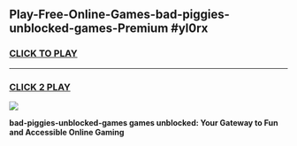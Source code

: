
## Play-Free-Online-Games-bad-piggies-unblocked-games-Premium #yl0rx
<h3>
<a href="https://premium.freeplayer.one?title=bad-piggies-unblocked-games&ref=8M">CLICK TO PLAY</a></h3>
<hr>

<h3>
<a href="https://premium.freeplayer.one?title=bad-piggies-unblocked-games&ref=8M">CLICK 2 PLAY</a>
  
</h3>

<a href="https://premium.freeplayer.one?title=bad-piggies-unblocked-games&ref=8M"><img src="https://clearcache.store/games.png"></a>


**bad-piggies-unblocked-games games unblocked: Your Gateway to Fun and Accessible Online Gaming**
